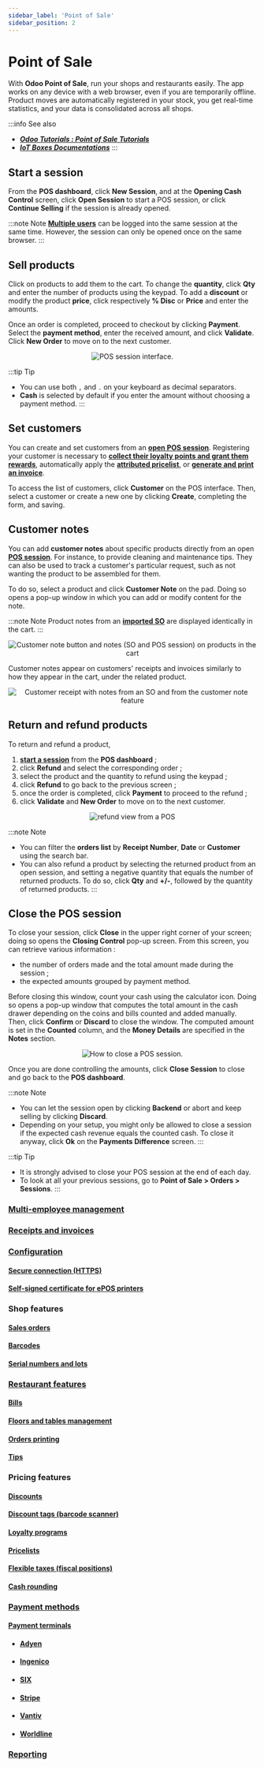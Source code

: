 ```yaml
---
sidebar_label: 'Point of Sale'
sidebar_position: 2
---
```


# Point of Sale

With **Odoo Point of Sale**, run your shops and restaurants easily. The
app works on any device with a web browser, even if you are temporarily
offline. Product moves are automatically registered in your stock, you
get real-time statistics, and your data is consolidated across all
shops.

:::info See also
- [***Odoo Tutorials : Point of Sale Tutorials***](https://www.odoo.com/slides/point-of-sale-28) 
- [***IoT Boxes Documentations***](https://www.odoo.com/documentation/16.0/fr/applications/productivity/iot.html)
:::

## Start a session

From the **POS dashboard**, click **New Session**, and at the
**Opening Cash Control** screen, click **Open Session** to start a POS session, or click
**Continue Selling** if the session is already opened.

:::note Note
[**Multiple users**](https://www.odoo.com/documentation/16.0/fr/applications/sales/point_of_sale/employee_login.html) can be logged into the
same session at the same time. However, the session can only be opened
once on the same browser.
:::

## Sell products

Click on products to add them to the cart. To change the **quantity**,
click **Qty** and enter the number of products using the keypad. To add a
**discount** or modify the product **price**, click respectively
**% Disc** or **Price** and enter the amounts.

Once an order is completed, proceed to checkout by clicking **Payment**.
Select the **payment method**, enter the received amount, and click
**Validate**. Click **New Order** to move on to the next customer.

<!--![POS session interface.](/img/ventes/caisse/pos-interface.png)-->
<div align="center">
    <img src="/img/ventes/caisse/pos-interface1.png" alt="POS session interface." />
</div>

:::tip Tip
- You can use both `,` and `.` on your keyboard as decimal separators. 
- **Cash** is selected by default if you enter the amount without choosing
a payment method.
:::

## Set customers

You can create and set customers from an [**open POS session**](https://www.odoo.com/documentation/16.0/fr/applications/sales/point_of_sale.html#pos-session-start). Registering your customer is necessary to [**collect their loyalty points and grant them rewards**](https://www.odoo.com/documentation/16.0/fr/applications/sales/point_of_sale/pricing/loyalty.html), automatically apply the [**attributed pricelist**](https://www.odoo.com/documentation/16.0/fr/applications/sales/point_of_sale/pricing/pricelists.html), or [**generate and print an invoice**](https://www.odoo.com/documentation/16.0/fr/applications/sales/point_of_sale/receipts_invoices.html#receipts-invoices-invoices).

To access the list of customers, click **Customer** on the POS interface.
Then, select a customer or create a new one by clicking **Create**,
completing the form, and saving.

## Customer notes

You can add **customer notes** about specific products directly from an
open [**POS session**](https://www.odoo.com/documentation/16.0/fr/applications/sales/point_of_sale.html#pos-session-start). For instance, to provide cleaning and maintenance
tips. They can also be used to track a customer's particular request,
such as not wanting the product to be assembled for them.

To do so, select a product and click **Customer Note** on the pad. Doing
so opens a pop-up window in which you can add or modify content for the
note.

:::note Note
Product notes from an [**imported SO**](https://www.odoo.com/documentation/16.0/fr/applications/sales/point_of_sale/shop/sales_order.html) are displayed identically in the cart.
:::

<!--![Customer note button and notes (SO and POS session) on products in the cart](/img/ventes/caisse/customer-notes.png)-->
<div align="center">
    <img src="/img/ventes/caisse/customer-notes.png" alt="Customer note button and notes (SO and POS session) on products in the cart" />
</div>

Customer notes appear on customers' receipts and invoices similarly to
how they appear in the cart, under the related product.

<!--![Customer receipt with notes from an SO and from the customer note feature](/img/ventes/caisse/notes-receipt.png)-->
<div align="center">
    <img src="/img/ventes/caisse/notes-receipt.png" alt="Customer receipt with notes from an SO and from the customer note feature" />
</div>

## Return and refund products

To return and refund a product,

1.  [**start a session**](https://www.odoo.com/documentation/16.0/fr/applications/sales/point_of_sale.html#pos-session-start) from the **POS dashboard** ;
2.  click **Refund** and select the corresponding order ;
3.  select the product and the quantity to refund using the keypad ;
4.  click **Refund** to go back to the previous screen ;
5.  once the order is completed, click **Payment** to proceed to the
    refund ;
6.  click **Validate** and **New Order** to move on to the next customer.

<!--![refund view from a POS](/img/ventes/caisse/refund.png)-->
<div align="center">
    <img src="/img/ventes/caisse/refund.png" alt="refund view from a POS" />
</div>

:::note Note
- You can filter the **orders list** by **Receipt Number**, **Date** or
**Customer** using the search bar. 
- You can also refund a product by selecting the returned product from an open session, and setting a negative quantity that equals the number of returned products. To do so,
click **Qty** and **+/-**, followed by the quantity of returned products.
:::

## Close the POS session

To close your session, click **Close** in the upper right corner of your
screen; doing so opens the **Closing Control** pop-up screen. From this
screen, you can retrieve various information :

-   the number of orders made and the total amount made during the
    session ;
-   the expected amounts grouped by payment method.

Before closing this window, count your cash using the calculator icon.
Doing so opens a pop-up window that computes the total amount in the
cash drawer depending on the coins and bills counted and added manually.
Then, click **Confirm** or **Discard** to close the window. The computed
amount is set in the **Counted** column, and the **Money Details** are
specified in the **Notes** section.

<!--![How to close a POS session.](/img/ventes/caisse/closing-control.png)-->
<div align="center">
    <img src="/img/ventes/caisse/closing-control.png" alt="How to close a POS session." />
</div>

Once you are done controlling the amounts, click **Close Session** to
close and go back to the **POS dashboard**.

:::note Note
- You can let the session open by clicking **Backend** or abort and keep
selling by clicking **Discard**. 
- Depending on your setup, you might only be allowed to close a session if the expected cash revenue equals the counted cash. To close it anyway, click **Ok** on the
**Payments Difference** screen.
:::

:::tip Tip
- It is strongly advised to close your POS session at the end of each
day. 
- To look at all your previous sessions, go to **Point of Sale > Orders > Sessions**.
:::

### [**Multi-employee management**](https://www.odoo.com/documentation/16.0/applications/sales/point_of_sale/employee_login.html)

### [**Receipts and invoices**](https://www.odoo.com/documentation/16.0/applications/sales/point_of_sale/receipts_invoices.html)

### [**Configuration**](https://www.odoo.com/documentation/16.0/applications/sales/point_of_sale/configuration.html)
#### [**Secure connection (HTTPS)**](https://www.odoo.com/documentation/16.0/applications/sales/point_of_sale/configuration/https.html)
#### [**Self-signed certificate for ePOS printers**](https://www.odoo.com/documentation/16.0/applications/sales/point_of_sale/configuration/epos_ssc.html)

### Shop features
#### [**Sales orders**](https://www.odoo.com/documentation/16.0/applications/sales/point_of_sale/shop/sales_order.html)
#### [**Barcodes**](https://www.odoo.com/documentation/16.0/applications/sales/point_of_sale/shop/barcode.html)
#### [**Serial numbers and lots**](https://www.odoo.com/documentation/16.0/applications/sales/point_of_sale/shop/serial_numbers.html)

### [**Restaurant features**](https://www.odoo.com/documentation/16.0/applications/sales/point_of_sale/restaurant.html)
#### [**Bills**](https://www.odoo.com/documentation/16.0/applications/sales/point_of_sale/restaurant/bill_printing.html)
#### [**Floors and tables management**](https://www.odoo.com/documentation/16.0/applications/sales/point_of_sale/restaurant/floors_tables.html)
#### [**Orders printing**](https://www.odoo.com/documentation/16.0/applications/sales/point_of_sale/restaurant/kitchen_printing.html)
#### [**Tips**](https://www.odoo.com/documentation/16.0/applications/sales/point_of_sale/restaurant/tips.html)

### Pricing features
#### [**Discounts**](https://www.odoo.com/documentation/16.0/applications/sales/point_of_sale/pricing/discounts.html)
#### [**Discount tags (barcode scanner)**](https://www.odoo.com/documentation/16.0/applications/sales/point_of_sale/pricing/discount_tags.html)
#### [**Loyalty programs**](https://www.odoo.com/documentation/16.0/applications/sales/point_of_sale/pricing/loyalty.html)
#### [**Pricelists**](https://www.odoo.com/documentation/16.0/applications/sales/point_of_sale/pricing/pricelists.html)
#### [**Flexible taxes (fiscal positions)**](https://www.odoo.com/documentation/16.0/applications/sales/point_of_sale/pricing/fiscal_position.html)
#### [**Cash rounding**](https://www.odoo.com/documentation/16.0/applications/sales/point_of_sale/pricing/cash_rounding.html)

### [**Payment methods**](https://www.odoo.com/documentation/16.0/applications/sales/point_of_sale/payment_methods.html)
#### [**Payment terminals**](https://www.odoo.com/documentation/16.0/applications/sales/point_of_sale/payment_methods/terminals.html)
- #### [**Adyen**](https://www.odoo.com/documentation/16.0/applications/sales/point_of_sale/payment_methods/terminals/adyen.html)
- #### [**Ingenico**](https://www.odoo.com/documentation/16.0/applications/sales/point_of_sale/payment_methods/terminals/ingenico.html)
- #### [**SIX**](https://www.odoo.com/documentation/16.0/applications/sales/point_of_sale/payment_methods/terminals/six.html)
- #### [**Stripe**](https://www.odoo.com/documentation/16.0/applications/sales/point_of_sale/payment_methods/terminals/stripe.html)
- #### [**Vantiv**](https://www.odoo.com/documentation/16.0/applications/sales/point_of_sale/payment_methods/terminals/vantiv.html)
- #### [**Worldline**](https://www.odoo.com/documentation/16.0/applications/sales/point_of_sale/payment_methods/terminals/worldline.html)

### [**Reporting**](https://www.odoo.com/documentation/16.0/applications/sales/point_of_sale/reporting.html)